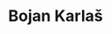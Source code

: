 ---
hidden: true
order: 1
type: person
thumbnail: images/presenters/bojan.jpg
title: Bojan Karlaš
details: Harvard University
links:
    - href: https://bojan.ninja/
      icon: fa-home
      label: Homepage
    - href: https://twitter.com/bojankarlas
      icon: fa-twitter
      label: Twitter
---